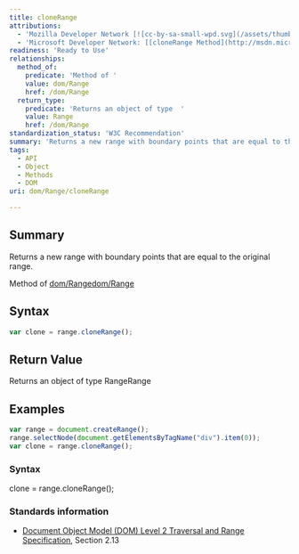 ```yaml
---
title: cloneRange
attributions:
  - 'Mozilla Developer Network [![cc-by-sa-small-wpd.svg](/assets/thumb/8/8c/cc-by-sa-small-wpd.svg/120px-cc-by-sa-small-wpd.svg.png)](http://creativecommons.org/licenses/by-sa/3.0/us/): [[Range.cloneRange](https://developer.mozilla.org/en-US/docs/Web/API/Range.cloneRange) Article]'
  - 'Microsoft Developer Network: [[cloneRange Method](http://msdn.microsoft.com/en-us/library/ie/ff975438(v=vs.85).aspx) Article]'
readiness: 'Ready to Use'
relationships:
  method_of:
    predicate: 'Method of '
    value: dom/Range
    href: /dom/Range
  return_type:
    predicate: 'Returns an object of type  '
    value: Range
    href: /dom/Range
standardization_status: 'W3C Recommendation'
summary: 'Returns a new range with boundary points that are equal to the original range.'
tags:
  - API
  - Object
  - Methods
  - DOM
uri: dom/Range/cloneRange

---
```

## <span>Summary</span>

Returns a new range with boundary points that are equal to the original range.

Method of [dom/Range](/dom/Range)[dom/Range](/dom/Range)

## <span>Syntax</span>

``` js
var clone = range.cloneRange();
```

## <span>Return Value</span>

Returns an object of type RangeRange

## <span>Examples</span>

``` js
var range = document.createRange();
range.selectNode(document.getElementsByTagName("div").item(0));
var clone = range.cloneRange();
```

### <span>Syntax</span>

clone = range.cloneRange();

### <span>Standards information</span>

-   [Document Object Model (DOM) Level 2 Traversal and Range Specification](http://go.microsoft.com/fwlink/p/?linkid=182712), Section 2.13
